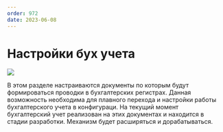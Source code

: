 ```yaml
---
order: 972
date: 2023-06-08
---
```

# Настройки бух учета

![](/images/Настройки_бух_учета.jpg)

В этом разделе настраиваются документы по которым будут формироваться проводки в бухгалтерских регистрах. Данная возможность необходима для плавного перехода и настройки работы бухгалтерского учета в конфигураци. На текущий момент бухгалтерский учет реализован на этих документах и находится в стадии разработки. Механизм будет расширяться и  дорабатываться. 
